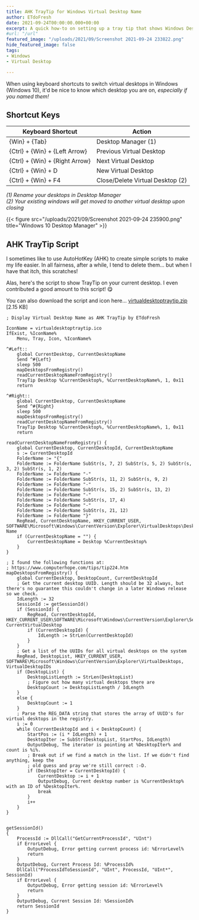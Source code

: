 ```yaml
---
title: AHK TrayTip for Windows Virtual Desktop Name
author: ETdoFresh
date: 2021-09-24T00:00:00.000+00:00
excerpt: A quick how-to on setting up a tray tip that shows Windows Desktop Name when switching desktops
#url: "/url"
featured_image: "/uploads/2021/09/Screenshot 2021-09-24 233822.png"
hide_featured_image: false
tags:
- Windows
- Virtual Desktop

---
```


When using keyboard shortcuts to switch virtual desktops in Windows (Windows 10), it'd be nice to know which desktop you are on, *especially if you named them!*

## Shortcut Keys

| Keyboard Shortcut              | Action                           |
| ------------------------------ | -------------------------------- |
| {Win} + {Tab}                  | Desktop Manager (1)              |
| {Ctrl} + {Win} + {Left Arrow}  | Previous Virtual Desktop         |
| {Ctrl} + {Win} + {Right Arrow} | Next Virtual Desktop             |
| {Ctrl} + {Win} + D             | New Virtual Desktop              |
| {Ctrl} + {Win} + F4            | Close/Delete Virtual Desktop (2) |

*(1) Rename your desktops in Desktop Manager*  
*(2) Your existing windows will get moved to another virtual desktop upon closing*

{{< figure src="/uploads/2021/09/Screenshot 2021-09-24 235900.png" title="Windows 10 Desktop Manager" >}}

## AHK TrayTip Script

I sometimes like to use AutoHotKey (AHK) to create simple scripts to make my life easier. In all fairness, after a while, I tend to delete them... but when I have that itch, this scratches!

Alas, here's the script to show TrayTip on your current desktop. I even contributed a good amount to this script! 😋

You can also download the script and icon here... [virtualdesktoptraytip.zip](/uploads/2021/09/virtualdesktoptraytip.zip) [2.15 KB]

```ahk
; Display Virtual Desktop Name as AHK TrayTip by ETdoFresh

IconName = virtualdesktoptraytip.ico
IfExist, %IconName%
    Menu, Tray, Icon, %IconName%

^#Left::
    global CurrentDesktop, CurrentDesktopName
    Send ^#{Left}
    sleep 500
    mapDesktopsFromRegistry()
    readCurrentDesktopNameFromRegistry()
    TrayTip Desktop %CurrentDesktop%, %CurrentDesktopName%, 1, 0x11
    return

^#Right::
    global CurrentDesktop, CurrentDesktopName
    Send ^#{Right}
    sleep 500
    mapDesktopsFromRegistry()
    readCurrentDesktopNameFromRegistry()
    TrayTip Desktop %CurrentDesktop%, %CurrentDesktopName%, 1, 0x11
    return

readCurrentDesktopNameFromRegistry() {
    global CurrentDesktop, CurrentDesktopId, CurrentDesktopName
    s := CurrentDesktopId
    FolderName := "{"
    FolderName := FolderName SubStr(s, 7, 2) SubStr(s, 5, 2) SubStr(s, 3, 2) SubStr(s, 1, 2)
    FolderName := FolderName "-"
    FolderName := FolderName SubStr(s, 11, 2) SubStr(s, 9, 2)
    FolderName := FolderName "-"
    FolderName := FolderName SubStr(s, 15, 2) SubStr(s, 13, 2)
    FolderName := FolderName "-"
    FolderName := FolderName SubStr(s, 17, 4)
    FolderName := FolderName "-"
    FolderName := FolderName SubStr(s, 21, 12)
    FolderName := FolderName "}"
    RegRead, CurrentDesktopName, HKEY_CURRENT_USER, SOFTWARE\Microsoft\Windows\CurrentVersion\Explorer\VirtualDesktops\Desktops\%FolderName%, Name
    if (CurrentDesktopName = "") {
        CurrentDesktopName = Desktop %CurrentDesktop%
    }
}

; I found the following functions at:
; https://www.computerhope.com/tips/tip224.htm
mapDesktopsFromRegistry() {
    global CurrentDesktop, DesktopCount, CurrentDesktopId
    ; Get the current desktop UUID. Length should be 32 always, but there's no guarantee this couldn't change in a later Windows release so we check.
    IdLength := 32
    SessionId := getSessionId()
    if (SessionId) {
        RegRead, CurrentDesktopId, HKEY_CURRENT_USER\SOFTWARE\Microsoft\Windows\CurrentVersion\Explorer\SessionInfo\%SessionId%\VirtualDesktops, CurrentVirtualDesktop
        if (CurrentDesktopId) {
            IdLength := StrLen(CurrentDesktopId)
        }
    }
    ; Get a list of the UUIDs for all virtual desktops on the system
    RegRead, DesktopList, HKEY_CURRENT_USER, SOFTWARE\Microsoft\Windows\CurrentVersion\Explorer\VirtualDesktops, VirtualDesktopIDs
    if (DesktopList) {
        DesktopListLength := StrLen(DesktopList)
        ; Figure out how many virtual desktops there are
        DesktopCount := DesktopListLength / IdLength
    }
    else {
        DesktopCount := 1
    }
    ; Parse the REG_DATA string that stores the array of UUID's for virtual desktops in the registry.
    i := 0
    while (CurrentDesktopId and i < DesktopCount) {
        StartPos := (i * IdLength) + 1
        DesktopIter := SubStr(DesktopList, StartPos, IdLength)
        OutputDebug, The iterator is pointing at %DesktopIter% and count is %i%.
        ; Break out if we find a match in the list. If we didn't find anything, keep the
        ; old guess and pray we're still correct :-D.
        if (DesktopIter = CurrentDesktopId) {
            CurrentDesktop := i + 1
            OutputDebug, Current desktop number is %CurrentDesktop% with an ID of %DesktopIter%.
            break
        }
        i++
    }
}


getSessionId()
{
    ProcessId := DllCall("GetCurrentProcessId", "UInt")
    if ErrorLevel {
        OutputDebug, Error getting current process id: %ErrorLevel%
        return
    }
    OutputDebug, Current Process Id: %ProcessId%
    DllCall("ProcessIdToSessionId", "UInt", ProcessId, "UInt*", SessionId)
    if ErrorLevel {
        OutputDebug, Error getting session id: %ErrorLevel%
        return
    }
    OutputDebug, Current Session Id: %SessionId%
    return SessionId
}
```

